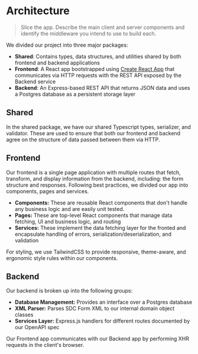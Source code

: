 # Architecture

> Slice the app. Describe the main client and server components and identify the middleware you intend to use to build each.

We divided our project into three major packages:

- **Shared**: Contains types, data structures, and utilities shared by both frontend and backend applications
- **Frontend**: A React app bootstrapped using [Create React App](https://create-react-app.dev/) that communicates via HTTP requests with the REST API exposed by the Backend service
- **Backend**: An Express-based REST API that returns JSON data and uses a Postgres database as a persistent storage layer

## Shared

In the shared package, we have our shared Typescript types, serializer, and validator. These are used to ensure that both our frontend and backend agree on the structure of data passed between them via HTTP.

## Frontend

Our frontend is a single page application with multiple routes that fetch, transform, and display information from the backend, including: the form structure and responses. Following best practices, we divided our app into components, pages and services.

- **Components:** These are reusable React components that don't handle any business logic and are easily unit tested.
- **Pages:** These are top-level React components that manage data fetching, UI and business logic, and routing
- **Services:** These implement the data fetching layer for the fronted and encapsulate handling of errors, serialization/deserialization, and validation

For styling, we use TailwindCSS to provide responsive, theme-aware, and ergonomic style rules within our components.

## Backend

Our backend is broken up into the following groups:

- **Database Management:** Provides an interface over a Postgres database
- **XML Parser:** Parses SDC Form XML to our internal domain object classes
- **Services Layer:** Express.js handlers for different routes documented by our OpenAPI spec

Our Frontend app communicates with our Backend app by performing XHR requests in the client's browser.
